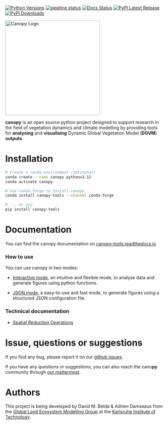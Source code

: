 [![Python Versions](https://img.shields.io/pypi/pyversions/canopy-tools.svg)](https://www.python.org/downloads/release/python-31210/)
[![pipeline status](https://codebase.helmholtz.cloud/canopy/canopy/badges/main/pipeline.svg)](https://codebase.helmholtz.cloud/canopy/canopy/-/pipelines)
[![Docs Status](https://readthedocs.org/projects/canopy-tools/badge/?version=latest)](https://canopy-tools.readthedocs.io/en/latest/?badge=latest)
[![PyPI Latest Release](https://img.shields.io/pypi/v/canopy-tools.svg)](https://pypi.org/project/canopy-tools/)
[![PyPI Downloads](https://img.shields.io/pypi/dm/canopy-tools.svg?label=PyPI%20downloads)](https://pypi.org/project/canopy-tools/)

<img src="https://codebase.helmholtz.cloud/canopy/canopy/-/raw/main/docs/_static/canopylogo_small.png" alt="Canopy Logo" width="300" height="auto">

**canopy** is an open source python project designed to support research in the field of vegetation dynamics and climate modelling by providing tools for **analysing** and **visualising** Dynamic Global Vegetation Model (**DGVM**) **outputs**. 

# Installation

```bash
# Create a conda environment (optionnal)
conda create --name canopy python=3.12
conda activate canopy

# Use conda-forge to install canopy
conda install canopy-tools --channel conda-forge

# ... or pip
pip install canopy-tools
```

# Documentation

You can find the canopy documentation on [canopy-tools.readthedocs.io](https://canopy-tools.readthedocs.io/en/stable/)

### How to use

You can use canopy in two modes:

- [Interactive mode](https://canopy-tools.readthedocs.io/en/latest/quick_start.html#interactive-mode), an intuitive and flexible mode, to analyse data and generate figures using python functions.

- [JSON mode](https://canopy-tools.readthedocs.io/en/latest/quick_start.html#json-mode), a easy-to-use and fast mode, to generate figures using a structured JSON configuration file.

### Technical documentation

- [Spatial Reduction Operations](https://canopy-tools.readthedocs.io/en/latest/technical_documentation.html#spatial-reduction-operations)

# Issue, questions or suggestions

If you find any bug, please report it on our [github issues](https://codebase.helmholtz.cloud/canopy/canopy/-/issues).

If you have any questions or suggestions, you can also reach the cano**py** community through [our mattermost](https://mattermost.imk-ifu.kit.edu/lpj-guess/channels/canopy---help-desk).

# Authors

This project is being developed by David M. Belda & Adrien Damseaux from the [Global Land Ecosystem Modelling Group](https://lemg.imk-ifu.kit.edu/) at the [Karlsruhe Institute of Technology](https://www.kit.edu/).